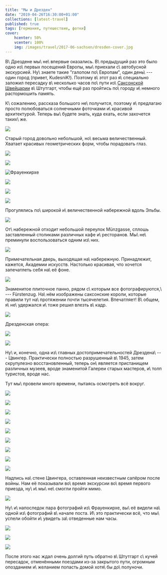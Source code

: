 ```yaml
---
title: "Мы и Дрезден"
date: "2019-04-26T16:30:00+01:00"
collections: [latest-travel]
published: true
tags: [германия, путешествие, фотки]
cover:
    hcenter: 50%
    vcenter: 100%
    img: /images/travel/2017-06-sachsen/dresden-cover.jpg
---
```


В\ Дрездене мы\ не\ впервые оказались. В\ предыдущий раз это было одно 
из\ первых посещений Европы, мы\ приехали с\ автобусной экскурсией. Ну\ знаете 
такие "галопом по\ Европам", один день\ --- один город (привет, KudesniK!). 
Поэтому в\ этот раз я\ специально заложил пересадку в\ несколько часов по\ пути 
из\ [Саксонской Швейцарии](/post/saxon-switzerland-2017/) в\ Штутгарт, чтобы ещё 
раз пройтись по\ городу и\ немного растормошить память.

<!--more-->

К\ сожалению, рассказа большого не\ получится, поэтому я\ предлагаю просто 
полюбоваться солнечными фоточками и\ красивой архитектурой. Теперь вы\ будете 
знать, куда ехать, если захочется таких\ же.

![](/images/travel/2017-06-sachsen/dresden-start.jpg)

Старый город довольно небольшой, но\ весьма величественный. Хватает красивых 
геометрических форм, чтобы порадовать глаз.

![](/images/travel/2017-06-sachsen/dresden-form-1.jpg)

![](/images/travel/2017-06-sachsen/dresden-form-2.jpg)

![Фрауенкирхе](/images/travel/2017-06-sachsen/dresden-form-3.jpg)

![](/images/travel/2017-06-sachsen/dresden-form-4.jpg)

![](/images/travel/2017-06-sachsen/dresden-form-5.jpg)

![](/images/travel/2017-06-sachsen/dresden-form-6.jpg)

Прогулялись по\ широкой и\ величественной набережной вдоль Эльбы.

![](/images/travel/2017-06-sachsen/dresden-ufer.jpg)

От\ набережной отходит небольшой переулок Münzgasse, сплошь заставленный 
столиками различных кафе и\ ресторанов. Мы\ не\ преминули воспользоваться одним 
из\ них.

![](/images/travel/2017-06-sachsen/dresden-muenzgasse.jpg)

Примечательная дверь, выходящая на\ набережную. Принадлежит, кажется, Академии 
искусств. Настолько красивая, что хочется запечатлеть себя на\ её фоне.

![](/images/travel/2017-06-sachsen/dresden-door.jpg)

Знаменитое плиточное панно, рядом с\ которым все фотографируются,\ --- 
Fürstenzug. На\ нём изображены саксонские короли, которые правили тут 
на\ протяжении почти тысячелетия. Впечатляет! В\ общем, я\ не\ удержался и\ тоже 
решил влезть в\ кадр.

![](/images/travel/2017-06-sachsen/dresden-fuerstenzug.jpg)

Дрезденская опера:

![](/images/travel/2017-06-sachsen/dresden-opera-1.jpg)

![](/images/travel/2017-06-sachsen/dresden-opera-2.jpg)

Ну\ и, конечно, одна из\ главных достопримечательностей Дрездена\ --- Цвингер. 
Практически полностью разрушенный в\ 1945, затем скрупулезно восстановленный, 
теперь он\ является пристанищем различных музеев, вроде знаменитой Галереи 
старых мастеров, и\ толп туристов, вроде нас.

Тут мы\ провели много времени, пытаясь осмотреть всё вокруг.

![](/images/travel/2017-06-sachsen/dresden-zwinger-1.jpg)

![](/images/travel/2017-06-sachsen/dresden-zwinger-2.jpg)

![](/images/travel/2017-06-sachsen/dresden-zwinger-3.jpg)

![](/images/travel/2017-06-sachsen/dresden-zwinger-4.jpg)

![](/images/travel/2017-06-sachsen/dresden-zwinger-5.jpg)

![](/images/travel/2017-06-sachsen/dresden-zwinger-6-pano.jpg)

![](/images/travel/2017-06-sachsen/dresden-zwinger-7.jpg)

![](/images/travel/2017-06-sachsen/dresden-zwinger-8.jpg)

![](/images/travel/2017-06-sachsen/dresden-zwinger-9.jpg)

Надпись на\ стене Цвингера, оставленная неизвестным сапёром после войны. Нам её 
показывали во\ время экскурсии во\ время первого приезда, ну\ и\ мы\ не\ смогли 
пройти мимо.

![](/images/travel/2017-06-sachsen/dresden-no-mines.jpg)

Ну\ и\ напоследок пара фотографий из\ Фрауенкирхе, вы\ её видели на\ одной 
из\ фотографий в\ начале поста. И\ это практически всё, что мы\ успели обойти 
и\ увидеть за\ отведенные нам часы.

![](/images/travel/2017-06-sachsen/dresden-frauenkirche-1.jpg)

![](/images/travel/2017-06-sachsen/dresden-frauenkirche-2.jpg)

![](/images/travel/2017-06-sachsen/dresden-frauenkirche-3.jpg)

После этого нас ждал очень долгий путь обратно в\ Штутгарт с\ кучей пересадок, 
отменёнными поездами из-за закрытого пути, огромным опозданием и\ желанием 
попасть домой хотя\ бы до\ полуночи.
